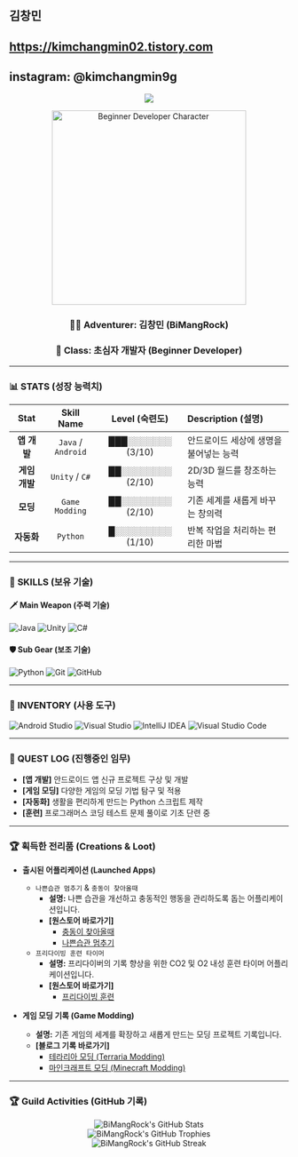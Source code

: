 ## 김창민
## https://kimchangmin02.tistory.com
## instagram: @kimchangmin9g

<!-- 멋진 헤더 이미지 -->
<p align="center">
  <img src="https://capsule-render.vercel.app/api?type=waving&color=auto&height=250&section=header&text=Beginner%20App%20&%20Game%20Developer&fontSize=60&fontColor=ffffff" />
</p>

<!-- 초심자 개발자 캐릭터 이미지 -->
<p align="center">
  <img width="350" alt="Beginner Developer Character" src="https://github.com/user-attachments/assets/f1078f96-a5ed-490e-8197-a655becca267" />
</p>

<div align="center">

### 🧑‍💻 **Adventurer:** 김창민 (BiMangRock)
### 🌱 **Class:** 초심자 개발자 (Beginner Developer)

</div>

---

### 📊 **STATS (성장 능력치)**

| Stat | Skill Name | Level (숙련도) | Description (설명) |
|:---:|:---:|:---:|:---|
| **앱 개발** | `Java` / `Android` | ███░░░░░░░ (3/10) | 안드로이드 세상에 생명을 불어넣는 능력 |
| **게임 개발**| `Unity` / `C#` | ██░░░░░░░░ (2/10) | 2D/3D 월드를 창조하는 능력 |
| **모딩** | `Game Modding` | ██░░░░░░░░ (2/10) | 기존 세계를 새롭게 바꾸는 창의력 |
| **자동화** | `Python` | █░░░░░░░░░ (1/10) | 반복 작업을 처리하는 편리한 마법 |

---

### 📜 **SKILLS (보유 기술)**

#### 🗡️ **Main Weapon (주력 기술)**
![Java](https://img.shields.io/badge/Java-007396?style=for-the-badge&logo=java&logoColor=white)
![Unity](https://img.shields.io/badge/Unity-100000?style=for-the-badge&logo=unity&logoColor=white)
![C#](https://img.shields.io/badge/C%23-239120?style=for-the-badge&logo=c-sharp&logoColor=white)

#### 🛡️ **Sub Gear (보조 기술)**
![Python](https://img.shields.io/badge/Python-3776AB?style=for-the-badge&logo=python&logoColor=white)
![Git](https://img.shields.io/badge/Git-F05032?style=for-the-badge&logo=git&logoColor=white)
![GitHub](https://img.shields.io/badge/GitHub-181717?style=for-the-badge&logo=github&logoColor=white)

---

### 🎒 **INVENTORY (사용 도구)**
![Android Studio](https://img.shields.io/badge/Android_Studio-3DDC84?style=for-the-badge&logo=android-studio&logoColor=white)
![Visual Studio](https://img.shields.io/badge/Visual_Studio-5C2D91?style=for-the-badge&logo=visual-studio&logoColor=white)
![IntelliJ IDEA](https://img.shields.io/badge/IntelliJ_IDEA-000000?style=for-the-badge&logo=intellij-idea&logoColor=white)
![Visual Studio Code](https://img.shields.io/badge/Visual_Studio_Code-007ACC?style=for-the-badge&logo=visual-studio-code&logoColor=white)

---

### 📜 **QUEST LOG (진행중인 임무)**

- **[앱 개발]** 안드로이드 앱 신규 프로젝트 구상 및 개발
- **[게임 모딩]** 다양한 게임의 모딩 기법 탐구 및 적용
- **[자동화]** 생활을 편리하게 만드는 Python 스크립트 제작
- **[훈련]** 프로그래머스 코딩 테스트 문제 풀이로 기초 단련 중

---

### 🏆 **획득한 전리품 (Creations & Loot)**

- **출시된 어플리케이션 (Launched Apps)**
  - `나쁜습관 멈추기` & `충동이 찾아올때`
    - **설명:** 나쁜 습관을 개선하고 충동적인 행동을 관리하도록 돕는 어플리케이션입니다.
    - **[원스토어 바로가기]**
      - [충동이 찾아올때](https://m.onestore.co.kr/v2/ko-kr/search?keyword=%EC%B6%A9%EB%8F%99%EC%9D%B4+%EC%B0%BE%EC%95%84%EC%98%AC%EB%95%8C)
      - [나쁜습관 멈추기](https://m.onestore.co.kr/v2/ko-kr/search?keyword=%EB%82%98%EC%81%9C%EC%8A%B5%EA%B4%80+%EB%A9%88%EC%B6%94%EA%B8%B0)
  - `프리다이빙 훈련 타이머`
    - **설명:** 프리다이버의 기록 향상을 위한 CO2 및 O2 내성 훈련 타이머 어플리케이션입니다.
    - **[원스토어 바로가기]**
      - [프리다이빙 훈련](https://m.onestore.co.kr/v2/ko-kr/search?keyword=%ED%94%84%EB%A6%AC%EB%8B%A4%EC%9D%B4%EB%B9%99+%ED%9B%88%EB%A0%A8)

- **게임 모딩 기록 (Game Modding)**
  - **설명:** 기존 게임의 세계를 확장하고 새롭게 만드는 모딩 프로젝트 기록입니다.
  - **[블로그 기록 바로가기]**
    - [테라리아 모딩 (Terraria Modding)](https://kimchangmin02.tistory.com/150)
    - [마인크래프트 모딩 (Minecraft Modding)](https://kimchangmin02.tistory.com/16)

---

### 🏆 **Guild Activities (GitHub 기록)**

<!-- 이 부분은 자동으로 업데이트 됩니다. 수정할 필요가 없습니다. -->
<div align="center">
  <img src="https://github-readme-stats.vercel.app/api?username=BiMangRock&show_icons=true&theme=dracula" alt="BiMangRock's GitHub Stats"/>
  <br/>
  <img src="https://github-profile-trophy.vercel.app/?username=BiMangRock&theme=dracula" alt="BiMangRock's GitHub Trophies"/>
  <br/>
  <img src="http://github-readme-streak-stats.herokuapp.com?user=BiMangRock&theme=dracula" alt="BiMangRock's GitHub Streak"/>
</div>
